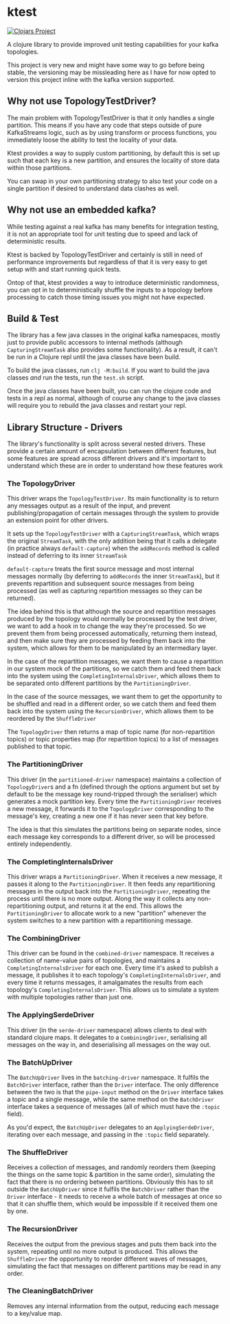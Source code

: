 # ktest

[![Clojars Project](https://img.shields.io/clojars/v/djs/ktest.svg)](https://clojars.org/djs/ktest)

A clojure library to provide improved unit testing capabilities for your kafka topologies.

This project is very new and might have some way to go before being stable, the versioning may be missleading here as I have for now opted to version this project inline with the kafka version supported.

## Why not use TopologyTestDriver?

The main problem with TopologyTestDriver is that it only handles a single partition. This means if you have any code that steps outside of pure KafkaStreams logic, such as by using transform or process functions, you immediately loose the ability to test the locality of your data.

Ktest provides a way to supply custom partitioning, by default this is set up such that each key is a new partition, and ensures the locality of store data within those partitions.

You can swap in your own partitioning strategy to also test your code on a single partition if desired to understand data clashes as well.

## Why not use an embedded kafka?

While testing against a real kafka has many benefits for integration testing, it is not an appropriate tool for unit testing due to speed and lack of deterministic results.

Ktest is backed by TopologyTestDriver and certainly is still in need of performance improvements but regardless of that it is very easy to get setup with and start running quick tests.

Ontop of that, ktest provides a way to introduce deterministic randomness, you can opt in to deterministically shuffle the inputs to a topology before processing to catch those timing issues you might not have expected.

## Build & Test

The library has a few java classes in the original kafka namespaces, mostly just to provide public accessors to internal methods (although `CapturingStreamTask` also provides some functionality). As a result, it can't be run in a Clojure repl until the java classes have been build.

To build the java classes, run `clj -M:build`. If you want to build the java classes _and_ run the tests, run the `test.sh` script.

Once the java classes have been built, you can run the clojure code and tests in a repl as normal, although of course any change to the java classes will require you to rebuild the java classes and restart your repl.

## Library Structure - Drivers

The library's functionality is split across several nested drivers. These provide a certain amount of encapsulation between different features, but some features are spread across different drivers and it's important to understand which these are in order to understand how these features work

### The TopologyDriver

This driver wraps the `TopologyTestDriver`. Its main functionality is to return any messages output as a result of the input, and prevent publishing/propagation of certain messages through the system to provide an extension point for other drivers.

It sets up the `TopologyTestDriver` with a `CapturingStreamTask`, which wraps the original `StreamTask`, with the only addition being that it calls a delegate (in practice always `default-capture`) when the `addRecords` method is called instead of deferring to its inner `StreamTask`

`default-capture` treats the first source message and most internal messages normally (by deferring to `addRecords` the inner `StreamTask`), but it prevents repartition and subsequent source messages from being processed (as well as capturing repartition messages so they can be returned).

The idea behind this is that although the source and repartition messages produced by the topology would normally be processed by the test driver, we want to add a hook in to change the way they're processed. So we prevent them from being processed automatically, returning them instead, and then make sure they are processed by feeding them back into the system, which allows for them to be manipulated by an intermediary layer. 

In the case of the repartition messages, we want them to cause a repartition in our system mock of the partitions, so we catch them and feed them back into the system using the `CompletingInternalsDriver`, which allows them to be separated onto different partitions by the `PartitioningDriver`.

In the case of the source messages, we want them to get the opportunity to be shuffled and read in a different order, so we catch them and feed them back into the system using the `RecursionDriver`, which allows them to be reordered by the `ShuffleDriver` 

The `TopologyDriver` then returns a map of topic name (for non-repartition topics) or topic properties map (for repartition topics) to a list of messages published to that topic.

### The PartitioningDriver

This driver (in the `partitioned-driver` namespace) maintains a collection of `TopologyDriver`s and a fn (defined through the options argument but set by default to be the message key round-tripped through the serialiser) which generates a mock partition key. Every time the `PartitioningDriver` receives a new message, it forwards it to the `TopologyDriver` corresponding to the message's key, creating a new one if it has never seen that key before.

The idea is that this simulates the partitions being on separate nodes, since each message key corresponds to a different driver, so will be processed entirely independently.

### The CompletingInternalsDriver

This driver wraps a `PartitioningDriver`. When it receives a new message, it passes it along to the `PartitioningDriver`. It then feeds any repartitioning messages in the output back into the `PartitioningDriver`, repeating the process until there is no more output. Along the way it collects any non-repartitioning output, and returns it at the end. This allows the `PartitioningDriver` to allocate work to a new "partition" whenever the system switches to a new partition with a repartitioning message.

### The CombiningDriver

This driver can be found in the `combined-driver` namespace. It receives a collection of name-value pairs of topologies, and maintains a `CompletingInternalsDriver` for each one. Every time it's asked to publish a message, it publishes it to each topology's `CompletingInternalsDriver`, and every time it returns messages, it amalgamates the results from each topology's `CompletingInternalsDriver`. This allows us to simulate a system with multiple topologies rather than just one.

### The ApplyingSerdeDriver

This driver (in the `serde-driver` namespace) allows clients to deal with standard clojure maps. It delegates to a `CombiningDriver`, serialising all messages on the way in, and deserialising all messages on the way out.

### The BatchUpDriver

The `BatchUpDriver` lives in the `batching-driver` namespace. It fulfils the `BatchDriver` interface, rather than the `Driver` interface. The only difference between the two is that the `pipe-input` method on the `Driver` interface takes a topic and a single message, while the same method on the `BatchDriver` interface takes a sequence of messages (all of which must have the `:topic` field).

As you'd expect, the `BatchUpDriver` delegates to an `ApplyingSerdeDriver`, iterating over each message, and passing in the `:topic` field separately.

### The ShuffleDriver

Receives a collection of messages, and randomly reorders them (keeping the things on the same topic & partition in the same order), simulating the fact that there is no ordering between partitions. Obviously this has to sit outside the `BatchUpDriver` since it fulfils the `BatchDriver` rather than the `Driver` interface - it needs to receive a whole batch of messages at once so that it can shuffle them, which would be impossible if it received them one by one.

### The RecursionDriver

Receives the output from the previous stages and puts them back into the system, repeating until no more output is produced. This allows the `ShuffleDriver` the opportunity to reorder different waves of messages, simulating the fact that messages on different partitions may be read in any order.

### The CleaningBatchDriver

Removes any internal information from the output, reducing each message to a key/value map.
